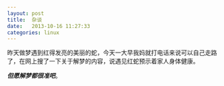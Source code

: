 ```yaml
---
layout: post
title:  杂谈
date:   2013-10-16 11:27:33
categories: linux
---
```


昨天做梦遇到红得发亮的美丽的蛇，今天一大早我妈就打电话来说可以自己走路了，在网上搜了一下关于解梦的内容，说遇见红蛇预示着家人身体健康。 

***但愿解梦都很准吧***。

